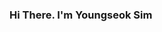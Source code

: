 ### Hi There. I'm Youngseok Sim <img src="https://raw.githubusercontent.com/MartinHeinz/MartinHeinz/master/wave.gif" width="1px"> 
<!-- ![Youngseok's GitHub stats](https://github-readme-stats.vercel.app/api?username=Supreme-YS&theme=dark&show_icons=true) -->
<!-- 
#### :gift_heart: Career
| **Type** | **Date** | **Contents** | **Organizaition** |
|:--------:|:--------:|:--------:|:--------:|
| *Education* | 2011.03 ~ | department of Sport Medicine, Industrial Management Engineering | Kyunghee University|
| *Intern* | 2021.06 ~ 2021.12 | Strategy & Planning | Sandbox Network |
| *Field experience* | 2019.07 ~ 08| Verification of data on virtual reality exercise data | Mybenefit |
| *Field experience* | 2020.07 ~ 08| Project Planning for Rehabilitation Movement Using ROM | Mybenefit |
| *Experience* | 2019.02 ~ 06| Football Industry Academy 11th | Korea Professional Football League |
| *Experience* | 2018.09 ~ 12| Coding Education Voulunteer Using Micro:bit | JA Korea | -->
